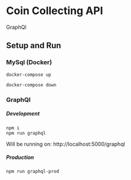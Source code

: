 # Coin Collecting API

GraphQl

## Setup and Run

### MySql (Docker)
```
docker-compose up
```

```
docker-compose down
```

### GraphQl

##### Development
```
npm i
npm run graphql
```
Will be running on: http://localhost:5000/graphql

##### Production
```
npm run graphql-prod
```
